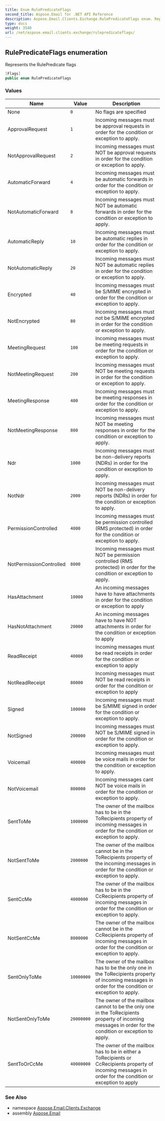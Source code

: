 ```yaml
---
title: Enum RulePredicateFlags
second_title: Aspose.Email for .NET API Reference
description: Aspose.Email.Clients.Exchange.RulePredicateFlags enum. Represents the RulePredicate flags
type: docs
weight: 3540
url: /net/aspose.email.clients.exchange/rulepredicateflags/
---
```

## RulePredicateFlags enumeration

Represents the RulePredicate flags

```csharp
[Flags]
public enum RulePredicateFlags
```

### Values

| Name | Value | Description |
| --- | --- | --- |
| None | `0` | No flags are specified |
| ApprovalRequest | `1` | Incoming messages must be approval requests in order for the condition or exception to apply. |
| NotApprovalRequest | `2` | Incoming messages must NOT be approval requests in order for the condition or exception to apply. |
| AutomaticForward | `4` | Incoming messages must be automatic forwards in order for the condition or exception to apply. |
| NotAutomaticForward | `8` | Incoming messages must NOT be automatic forwards in order for the condition or exception to apply. |
| AutomaticReply | `10` | Incoming messages must be automatic replies in order for the condition or exception to apply. |
| NotAutomaticReply | `20` | Incoming messages must NOT be automatic replies in order for the condition or exception to apply. |
| Encrypted | `40` | Incoming messages must be S/MIME encrypted in order for the condition or exception to apply. |
| NotEncrypted | `80` | Incoming messages must not be S/MIME encrypted in order for the condition or exception to apply. |
| MeetingRequest | `100` | Incoming messages must be meeting requests in order for the condition or exception to apply. |
| NotMeetingRequest | `200` | Incoming messages must NOT be meeting requests in order for the condition or exception to apply. |
| MeetingResponse | `400` | Incoming messages must be meeting responses in order for the condition or exception to apply. |
| NotMeetingResponse | `800` | Incoming messages must NOT be meeting responses in order for the condition or exception to apply. |
| Ndr | `1000` | Incoming messages must be non-delivery reports (NDRs) in order for the condition or exception to apply. |
| NotNdr | `2000` | Incoming messages must NOT be non-delivery reports (NDRs) in order for the condition or exception to apply. |
| PermissionControlled | `4000` | Incoming messages must be permission controlled (RMS protected) in order for the condition or exception to apply. |
| NotPermissionControlled | `8000` | Incoming messages must NOT be permission controlled (RMS protected) in order for the condition or exception to apply. |
| HasAttachment | `10000` | An incoming messages have to have attachments in order for the condition or exception to apply |
| HasNotAttachment | `20000` | An incoming messages have to have NOT attachments in order for the condition or exception to apply |
| ReadReceipt | `40000` | Incoming messages must be read receipts in order for the condition or exception to apply |
| NotReadReceipt | `80000` | Incoming messages must NOT be read receipts in order for the condition or exception to apply |
| Signed | `100000` | Incoming messages must be S/MIME signed in order for the condition or exception to apply. |
| NotSigned | `200000` | Incoming messages must NOT be S/MIME signed in order for the condition or exception to apply. |
| Voicemail | `400000` | Incoming messages must be voice mails in order for the condition or exception to apply. |
| NotVoicemail | `800000` | Incoming messages cant NOT be voice mails in order for the condition or exception to apply. |
| SentToMe | `1000000` | The owner of the mailbox has to be in the ToRecipients property of incoming messages in order for the condition or exception to apply. |
| NotSentToMe | `2000000` | The owner of the mailbox cannot be in the ToRecipients property of the incoming messages in order for the condition or exception to apply. |
| SentCcMe | `4000000` | The owner of the mailbox has to be in the CcRecipients property of incoming messages in order for the condition or exception to apply. |
| NotSentCcMe | `8000000` | The owner of the mailbox cannot be in the CcRecipients property of incoming messages in order for the condition or exception to apply. |
| SentOnlyToMe | `10000000` | The owner of the mailbox has to be the only one in the ToRecipients property of incoming messages in order for the condition or exception to apply. |
| NotSentOnlyToMe | `20000000` | The owner of the mailbox cannot to be the only one in the ToRecipients property of incoming messages in order for the condition or exception to apply. |
| SentToOrCcMe | `40000000` | The owner of the mailbox has to be in either a ToRecipients or CcRecipients property of incoming messages in order for the condition or exception to apply |

### See Also

* namespace [Aspose.Email.Clients.Exchange](../../aspose.email.clients.exchange/)
* assembly [Aspose.Email](../../)


